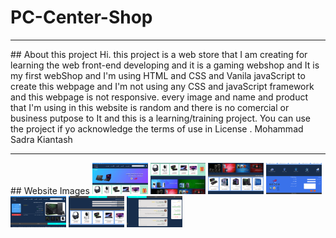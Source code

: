 # PC-Center-Shop
<hr>
## About this project
Hi. this project is a web store that I am creating for learning the web front-end developing and it is a gaming webshop and It is my first webShop
and I'm using HTML and CSS and Vanila javaScript to create this webpage and I'm not using any CSS and javaScript framework and this webpage is not responsive.
every image and name and product that I'm using in this website is random and there is no comercial or business putpose to It and this is a learning/training project.
You can use the project if yo acknowledge the terms of use in <a src="/License.md"> License </a>.
Mohammad Sadra Kiantash
<hr>
## Website Images
<img src="websitePictures/pcCenter1.png" width"70px" height="50px">
<img src="websitePictures/pcCenter2.png" width"70px" height="50px">
<img src="websitePictures/pcCenter3.png" width"70px" height="50px">
<img src="websitePictures/pcCenter4.png" width"70px" height="50px">
<img src="websitePictures/pcCenter5.png" width"70px" height="50px">
<img src="websitePictures/pcCenter6.png" width"70px" height="50px">
<img src="websitePictures/pcCenter7.png" width"70px" height="50px">
